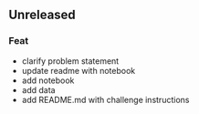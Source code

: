## Unreleased

### Feat

- clarify problem statement
- update readme with notebook
- add notebook
- add data
- add README.md with challenge instructions
